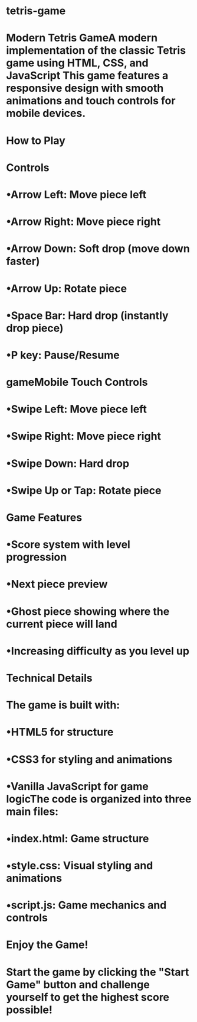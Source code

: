# tetris-game
# Modern Tetris GameA modern implementation of the classic Tetris game using HTML, CSS, and JavaScript This game features a responsive design with smooth animations and touch controls for mobile devices.
# How to Play

# Controls
# •Arrow Left: Move piece left
# •Arrow Right: Move piece right
# •Arrow Down: Soft drop (move down faster)
# •Arrow Up: Rotate piece
# •Space Bar: Hard drop (instantly drop piece)
# •P key: Pause/Resume 

# gameMobile Touch Controls
# •Swipe Left: Move piece left
# •Swipe Right: Move piece right
# •Swipe Down: Hard drop 
# •Swipe Up or Tap: Rotate piece

# Game Features
# •Score system with level progression
# •Next piece preview
# •Ghost piece showing where the current piece will land
# •Increasing difficulty as you level up

# Technical Details
# The game is built with:
# •HTML5 for structure
# •CSS3 for styling and animations
# •Vanilla JavaScript for game logicThe code is organized into three main files:
# •index.html: Game structure
# •style.css: Visual styling and animations
# •script.js: Game mechanics and controls

# Enjoy the Game!

# Start the game by clicking the "Start Game" button and challenge yourself to get the highest score possible!
